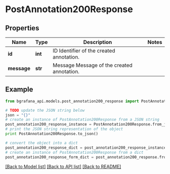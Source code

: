# PostAnnotation200Response


## Properties
Name | Type | Description | Notes
------------ | ------------- | ------------- | -------------
**id** | **int** | ID Identifier of the created annotation. | 
**message** | **str** | Message Message of the created annotation. | 

## Example

```python
from bgrafana_api.models.post_annotation200_response import PostAnnotation200Response

# TODO update the JSON string below
json = "{}"
# create an instance of PostAnnotation200Response from a JSON string
post_annotation200_response_instance = PostAnnotation200Response.from_json(json)
# print the JSON string representation of the object
print PostAnnotation200Response.to_json()

# convert the object into a dict
post_annotation200_response_dict = post_annotation200_response_instance.to_dict()
# create an instance of PostAnnotation200Response from a dict
post_annotation200_response_form_dict = post_annotation200_response.from_dict(post_annotation200_response_dict)
```
[[Back to Model list]](../README.md#documentation-for-models) [[Back to API list]](../README.md#documentation-for-api-endpoints) [[Back to README]](../README.md)


